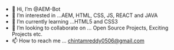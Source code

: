 - 👋 Hi, I’m @AEM-Bot
- 👀 I’m interested in ...AEM, HTML, CSS, JS, REACT and JAVA
- 🌱 I’m currently learning ...HTML5 and CSS3
- 💞️ I’m looking to collaborate on ... Open Source Projects, Exciting Projects etc.
- 📫 How to reach me ... chintamreddy0506@gmail.com

<!---
AEM-Bot/AEM-Bot is a ✨ special ✨ repository because its `README.md` (this file) appears on your GitHub profile.
You can click the Preview link to take a look at your changes.
--->
